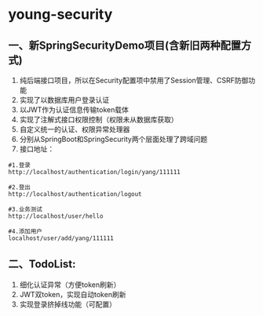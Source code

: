# young-security
## 一、新SpringSecurityDemo项目(含新旧两种配置方式)
1. 纯后端接口项目，所以在Security配置项中禁用了Session管理、CSRF防御功能
2. 实现了以数据库用户登录认证
3. 以JWT作为认证信息传输token载体
4. 实现了注解式接口权限控制（权限未从数据库获取）
5. 自定义统一的认证、权限异常处理器
6. 分别从SpringBoot和SpringSecurity两个层面处理了跨域问题
7. 接口地址：
```shell
#1.登录
http://localhost/authentication/login/yang/111111

#2.登出
http://localhost/authentication/logout

#3.业务测试
http://localhost/user/hello

#4.添加用户
localhost/user/add/yang/111111
```
## 二、TodoList:
1. 细化认证异常（方便token刷新）
2. JWT双token，实现自动token刷新
3. 实现登录挤掉线功能（可配置）
